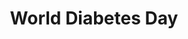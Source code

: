 ---
title: World Diabetes Day
month: November
name: World Diabetes Day
un-resolution: A/RES/61/225
url: 
organisations:
- United Nations
SDGs:
- 3
---